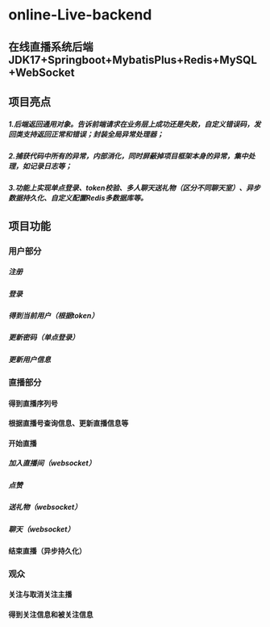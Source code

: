 # online-Live-backend
## 在线直播系统后端 JDK17+Springboot+MybatisPlus+Redis+MySQL+WebSocket 

## 项目亮点
##### 1.后端返回通用对象。告诉前端请求在业务层上成功还是失败，自定义错误码，发回类支持返回正常和错误；封装全局异常处理器；
##### 2.捕获代码中所有的异常，内部消化，同时屏蔽掉项目框架本身的异常，集中处理，如记录日志等；
##### 3.功能上实现单点登录、token校验、多人聊天送礼物（区分不同聊天室）、异步数据持久化、自定义配置Redis多数据库等。
## 项目功能
### 用户部分
##### 注册
##### 登录
##### 得到当前用户（根据token）
##### 更新密码（单点登录）
##### 更新用户信息
### 直播部分
#### 得到直播序列号
#### 根据直播号查询信息、更新直播信息等
#### 开始直播
##### 加入直播间（websocket）
##### 点赞
##### 送礼物（websocket）
##### 聊天（websocket）
#### 结束直播（异步持久化）
### 观众
#### 关注与取消关注主播
#### 得到关注信息和被关注信息
